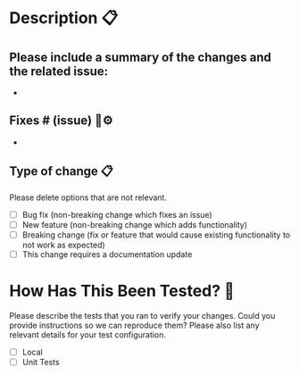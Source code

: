 # Description 📋

## Please include a summary of the changes and the related issue:

-
## Fixes # (issue) 🚀⚙️

-
## Type of change 📋

Please delete options that are not relevant.

- [ ] Bug fix (non-breaking change which fixes an issue)
- [ ] New feature (non-breaking change which adds functionality)
- [ ] Breaking change (fix or feature that would cause existing functionality to
  not work as expected)
- [ ] This change requires a documentation update

# How Has This Been Tested? 🧪

Please describe the tests that you ran to verify your changes. Could you provide
instructions so we can reproduce them? Please also list any relevant details for
your test configuration.

- [ ] Local
- [ ] Unit Tests
